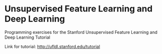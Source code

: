 Unsupervised Feature Learning and Deep Learning
==============

Programming exercises for the Stanford Unsupervised Feature Learning and Deep Learning Tutorial

Link for tutorial: http://ufldl.stanford.edu/tutorial
